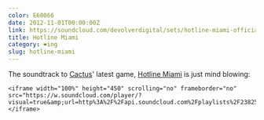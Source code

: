 ```yaml
---
color: E60066
date: 2012-11-01T00:00:00Z
link: https://soundcloud.com/devolverdigital/sets/hotline-miami-official
title: Hotline Miami
category: ❤ing
slug: hotline-miami
---
```


The soundtrack to [Cactus][cactus]' latest game, [Hotline Miami][hm] is just mind blowing:

<div class="embed rich soundcloud">
    <style type="text/css" scoped>
        .embed:after {
            padding-top: 80% !important;
        }
    </style>

    <iframe width="100%" height="450" scrolling="no" frameborder="no" src="https://w.soundcloud.com/player/?visual=true&amp;url=http%3A%2F%2Fapi.soundcloud.com%2Fplaylists%2F2382546&amp;show_artwork=true&amp;visual=false&amp;hide_related=true&amp;color=E60066&amp;show_user=true&amp;show_comments=false&amp;show_reposts=false&amp;auto_play=false"></iframe>
</div>

[cactus]: http://cactusquid.com/
[hm]:     http://hotlinemiami.com/
